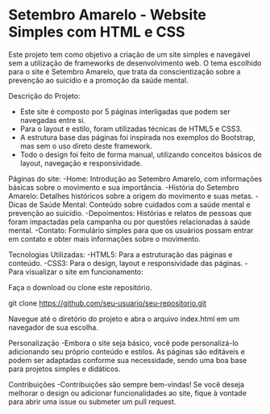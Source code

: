 # Setembro Amarelo - Website Simples com HTML e CSS

Este projeto tem como objetivo a criação de um site simples e navegável sem a utilização de frameworks de desenvolvimento web. O tema escolhido para o site é Setembro Amarelo, que trata da conscientização sobre a prevenção ao suicídio e a promoção da saúde mental.

Descrição do Projeto: 
- Este site é composto por 5 páginas interligadas que podem ser navegadas entre si.
- Para o layout e estilo, foram utilizadas técnicas de HTML5 e CSS3.
- A estrutura base das páginas foi inspirada nos exemplos do Bootstrap, mas sem o uso direto deste framework.
- Todo o design foi feito de forma manual, utilizando conceitos básicos de layout, navegação e responsividade.

Páginas do site:
-Home: Introdução ao Setembro Amarelo, com informações básicas sobre o movimento e sua importância.
-História do Setembro Amarelo: Detalhes históricos sobre a origem do movimento e suas metas.
-Dicas de Saúde Mental: Conteúdo sobre cuidados com a saúde mental e prevenção ao suicídio.
-Depoimentos: Histórias e relatos de pessoas que foram impactadas pela campanha ou por questões relacionadas à saúde mental.
-Contato: Formulário simples para que os usuários possam entrar em contato e obter mais informações sobre o movimento.

Tecnologias Utilizadas: 
-HTML5: Para a estruturação das páginas e conteúdo.
-CSS3: Para o design, layout e responsividade das páginas.
-Para visualizar o site em funcionamento:

Faça o download ou clone este repositório.

git clone https://github.com/seu-usuario/seu-repositorio.git

Navegue até o diretório do projeto e abra o arquivo index.html em um navegador de sua escolha.

Personalização
-Embora o site seja básico, você pode personalizá-lo adicionando seu próprio conteúdo e estilos. 
As páginas são editáveis e podem ser adaptadas conforme sua necessidade, sendo uma boa base para projetos simples e didáticos.

Contribuições
-Contribuições são sempre bem-vindas! Se você deseja melhorar o design ou adicionar funcionalidades ao site, fique à vontade para abrir uma issue ou submeter um pull request.
